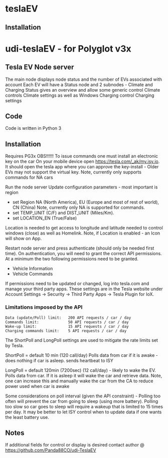 # teslaEV

## Installation

# udi-teslaEV  -  for Polyglot v3x 
## Tesla EV Node server
The main node displays node status and the number of EVs associated with account
Each EV will have a Status node and 2 subnodes - Climate and Charging
Status gives an overview and allow some generic control
Climate controls Climate settings as well as Windows
Charging control Charging settings 

## Code
Code is written in Python 3 


## Installation
Requires PG3x
OBS!!!!!! 
To issue commands one must install an electronic key on the car
On your mobile device open  https://tesla.com/_ak/my.isy.io. It should open the tesla app where you can approve the key-install - Older EVs may not support the virtual key.
Note, currently only supports commands for NA cars
 
Run the node server 
Update configuration parameters - most important is region
- set Region NA (North America), EU (Europe and most of rest of world), CN (China)
Note, currently only NA is supported for commands.
- set TEMP_UNIT (C/F) and DIST_UNIT (Miles/Km).
- set LOCATION_EN (True/False)

Location is needed to get access to longitude and latitude needed to control windows (close) as well as Homelink. 
Note, if Location is enabled - an Icon will show on App.

Restart node server and press authenticate (should only be needed first time).
On authentication, you will need to grant the correct API permissions.  At a minimum the two following permissions need to be granted.
- Vehicle Information
- Vehicle Commands

If permissions need to be updated or changed, log into tesla.com and manage your third party apps.  These settings are in the Tesla website under Account Settings -> Security -> Third Party Apps -> Tesla Plugin for IoX.

### Limitations imposed by the API
```
Data (update/Poll) limit:   200 API requests / car / day
Commands limit:	            50 API requests / car / day
Wake-up limit:        	    15 API requests / car / day
Charging commands limit:    5 API requests / car / day
```
The ShortPoll and LongPoll settings are used to mitigate the rate limits set by Tesla.

ShortPoll = default 10 min (120 call/day)
    Polls data from car if it is awake - does nothing if car is asleep.
    sends heartbeat to ISY

LongPoll = default 120min (7200sec) (12 call/day) - likely to wake the EV.
    Polls data from car. If it is asleep it will wake the car and retrieve data.
    Note, one can increase this and manually wake the car from the CA to reduce power used when car is awake 

Some considerations on poll interval (given the API constraint) - 
Polling too often will prevent the car from going to sleep (using more battery).
Polling too slow so car goes to sleep will require a wakeup that is limited to 15 times per day.
It may be better to let ISY control when to update data if one wants the least battery use. 


## Notes 
If additional fields for control or display is desired contact author @ https://github.com/Panda88CO/udi-TeslaEV



